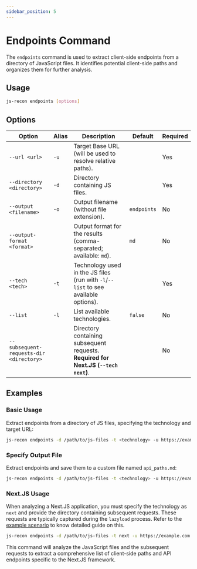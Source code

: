 ```yaml
---
sidebar_position: 5
---
```

# Endpoints Command

The `endpoints` command is used to extract client-side endpoints from a directory of JavaScript files. It identifies potential client-side paths and organizes them for further analysis.

## Usage

```bash
js-recon endpoints [options]
```

## Options

| Option                                  | Alias | Description                                                                         | Default     | Required |
| --------------------------------------- | ----- | ----------------------------------------------------------------------------------- | ----------- | -------- |
| `--url <url>`                           | `-u`  | Target Base URL (will be used to resolve relative paths).                           |             | Yes      |
| `--directory <directory>`               | `-d`  | Directory containing JS files.                                                      |             | Yes      |
| `--output <filename>`                   | `-o`  | Output filename (without file extension).                                           | `endpoints` | No       |
| `--output-format <format>`              |       | Output format for the results (comma-separated; available: `md`).                   | `md`        | No       |
| `--tech <tech>`                         | `-t`  | Technology used in the JS files (run with `-l`/`--list` to see available options).  |             | Yes      |
| `--list`                                | `-l`  | List available technologies.                                                        | `false`     | No       |
| `--subsequent-requests-dir <directory>` |       | Directory containing subsequent requests. **Required for Next.JS (`--tech next`)**. |             | No       |

## Examples

### Basic Usage

Extract endpoints from a directory of JS files, specifying the technology and target URL:

```bash
js-recon endpoints -d /path/to/js-files -t <technology> -u https://example.com
```

### Specify Output File

Extract endpoints and save them to a custom file named `api_paths.md`:

```bash
js-recon endpoints -d /path/to/js-files -t <technology> -u https://example.com -o api_paths
```

### Next.JS Usage

When analyzing a Next.JS application, you must specify the technology as `next` and provide the directory containing subsequent requests. These requests are typically captured during the `lazyload` process. Refer to the [example scenario](../example-scenarios/next-js.md#subseqent-requests) to know detailed guide on this.

```bash
js-recon endpoints -d /path/to/js-files -t next -u https://example.com --subsequent-requests-dir /path/to/js-files/___subsequent_requests
```

This command will analyze the JavaScript files and the subsequent requests to extract a comprehensive list of client-side paths and API endpoints specific to the Next.JS framework.
